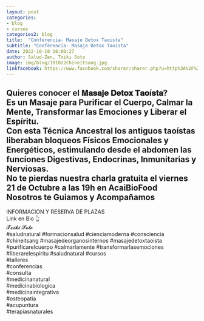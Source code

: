 ```yaml
---
layout: post
categories:
- blog
- cursos
categories2: blog
title:  "Conferencia- Masaje Detox Taoista"
subtitle: "Conferencia- Masaje Detox Taoista"
date: 2022-10-10 16:00:27
author: Salud-Zen, Txiki Soto
image: img/blog/101022Chineitsang.jpg
linkfacebook: https://www.facebook.com/sharer/sharer.php?u=http%3A%2F%2Fwww.salud-zen.com%2Fblog%2F2022%2F10%2F10%2Fconferencia-chineitsang.html&amp;src=sdkpreparse
---
```

Quieres conocer el 𝐌𝐚𝐬𝐚𝐣𝐞 𝐃𝐞𝐭𝐨𝐱 𝐓𝐚𝐨í𝐬𝐭𝐚?  
Es un Masaje para Purificar el Cuerpo, Calmar la Mente, Transformar las Emociones y Liberar el Espíritu.  
Con esta Técnica Ancestral los antiguos taoístas liberaban bloqueos Físicos  Emocionales y Energéticos, estimulando desde el abdomen las funciones Digestivas, Endocrinas, Inmunitarias y Nerviosas.  
No te pierdas nuestra charla gratuita el viernes 21 de Octubre a las 19h en AcaiBioFood  
Nosotros te Guiamos y Acompañamos  
-----------------------------------  
INFORMACION Y RESERVA DE PLAZAS  
Link en Bio 👆  
𝓣𝔁𝓲𝓴𝓲 𝓢𝓸𝓽𝓸  
#saludnatural #formacionsalud #cienciamoderna #consciencia #chineitsang
#masajedeorganosinternos #masajedetoxtaoista #purificarelcuerpo
#calmarlamente #transformarlasemociones #liberarelespiritu #saludnatural
#cursos  
#talleres  
#conferencias  
#consulta  
#medicinanatural  
#medicinabiologica  
#medicinaintegrativa  
#osteopatia  
#acupuntura  
#terapiasnaturales  
